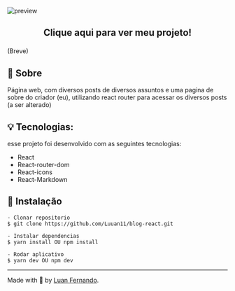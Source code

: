![preview](https://github.com/Luuan11/organo/assets/79935555/c950c13f-e4b6-4dac-b1b9-77adac24f2a2)

## <p align="center"> Clique aqui para ver meu projeto! </p>
(Breve)

## 💬 Sobre
Página web, com diversos posts de diversos assuntos e uma pagina de sobre do criador (eu), utilizando react router para acessar os diversos posts (a ser alterado)

## 💡 Tecnologias:

esse projeto foi desenvolvido com as seguintes tecnologias:
- React 
- React-router-dom
- React-icons
- React-Markdown

## 📜 Instalação

    - Clonar repositorio 
    $ git clone https://github.com/Luuan11/blog-react.git 

    - Instalar dependencias
    $ yarn install OU npm install

    - Rodar aplicativo
    $ yarn dev OU npm dev

---
Made with 💜 by [Luan Fernando](https://www.linkedin.com/in/luan-fernando/).
